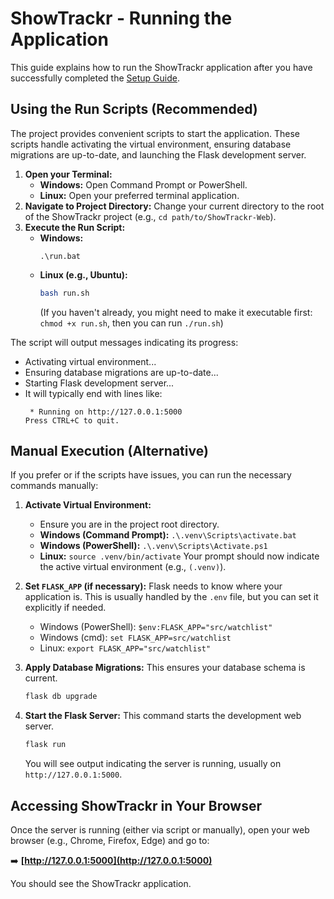 # ShowTrackr - Running the Application

This guide explains how to run the ShowTrackr application after you have successfully completed the [Setup Guide](./setup.md).

## Using the Run Scripts (Recommended)

The project provides convenient scripts to start the application. These scripts handle activating the virtual environment, ensuring database migrations are up-to-date, and launching the Flask development server.

1.  **Open your Terminal:**
    - **Windows:** Open Command Prompt or PowerShell.
    - **Linux:** Open your preferred terminal application.
2.  **Navigate to Project Directory:** Change your current directory to the root of the ShowTrackr project (e.g., `cd path/to/ShowTrackr-Web`).
3.  **Execute the Run Script:**
    - **Windows:**
      ```batch
      .\run.bat
      ```
    - **Linux (e.g., Ubuntu):**
      ```bash
      bash run.sh
      ```
      (If you haven't already, you might need to make it executable first: `chmod +x run.sh`, then you can run `./run.sh`)

The script will output messages indicating its progress:

- Activating virtual environment...
- Ensuring database migrations are up-to-date...
- Starting Flask development server...
- It will typically end with lines like:
  ```
   * Running on http://127.0.0.1:5000
  Press CTRL+C to quit.
  ```

## Manual Execution (Alternative)

If you prefer or if the scripts have issues, you can run the necessary commands manually:

1.  **Activate Virtual Environment:**

    - Ensure you are in the project root directory.
    - **Windows (Command Prompt):** `.\.venv\Scripts\activate.bat`
    - **Windows (PowerShell):** `.\.venv\Scripts\Activate.ps1`
    - **Linux:** `source .venv/bin/activate`
      Your prompt should now indicate the active virtual environment (e.g., `(.venv)`).

2.  **Set `FLASK_APP` (if necessary):**
    Flask needs to know where your application is. This is usually handled by the `.env` file, but you can set it explicitly if needed.

    - Windows (PowerShell): `$env:FLASK_APP="src/watchlist"`
    - Windows (cmd): `set FLASK_APP=src/watchlist`
    - Linux: `export FLASK_APP="src/watchlist"`

3.  **Apply Database Migrations:**
    This ensures your database schema is current.

    ```bash
    flask db upgrade
    ```

4.  **Start the Flask Server:**
    This command starts the development web server.

    ```bash
    flask run
    ```

    You will see output indicating the server is running, usually on `http://127.0.0.1:5000`.

## Accessing ShowTrackr in Your Browser

Once the server is running (either via script or manually), open your web browser (e.g., Chrome, Firefox, Edge) and go to:

➡️ **[http://127.0.0.1:5000](http://127.0.0.1:5000)**

You should see the ShowTrackr application.
